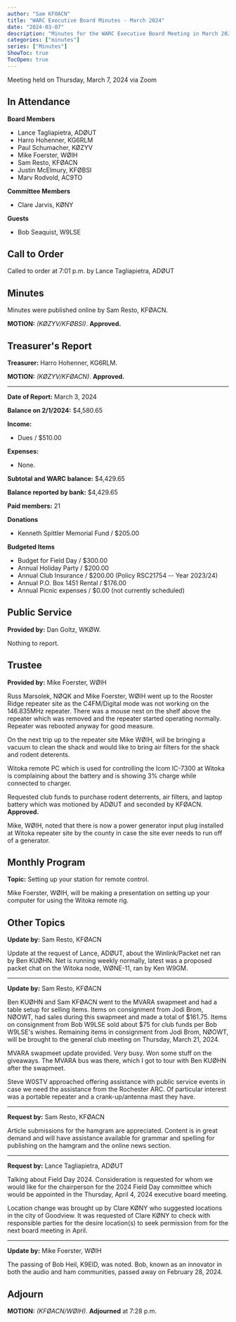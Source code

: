 ```yaml
---
author: "Sam KF0ACN"
title: "WARC Executive Board Minutes - March 2024"
date: "2024-03-07"
description: "Minutes for the WARC Executive Board Meeting in March 2024"
categories: ["minutes"]
series: ["Minutes"]
ShowToc: true
TocOpen: true
---
```


Meeting held on Thursday, March 7, 2024 via Zoom

<!--more-->

## In Attendance

**Board Members**
 - Lance Tagliapietra, ADØUT
 - Harro Hohenner, KG6RLM
 - Paul Schumacher, KØZYV
 - Mike Foerster, WØIH
 - Sam Resto, KFØACN
 - Justin McElmury, KFØBSI
 - Marv Rodvold, AC9TO

**Committee Members**
 - Clare Jarvis, KØNY

**Guests**
 - Bob Seaquist, W9LSE


## Call to Order
Called to order at 7:01 p.m. by Lance Tagliapietra, ADØUT


## Minutes

Minutes were published online by Sam Resto, KFØACN.

**MOTION:** _(KØZYV/KFØBSI)_. **Approved.**


## Treasurer's Report

**Treasurer:**  Harro Hohenner, KG6RLM.

**MOTION:** _(KØZYV/KFØACN)_. **Approved.**

---

**Date of Report:** March 3, 2024

**Balance on 2/1/2024:** $4,580.65

**Income:**
 - Dues / $510.00

**Expenses:**
 - None.

**Subtotal and WARC balance:** $4,429.65

**Balance reported by bank:** $4,429.65

**Paid members:** 21

**Donations**
- Kenneth Spittler Memorial Fund / $205.00 

**Budgeted Items**
- Budget for Field Day / $300.00
- Annual Holiday Party / $200.00
- Annual Club Insurance / $200.00 (Policy RSC21754 -- Year 2023/24)
- Annual P.O. Box 1451 Rental / $176.00
- Annual Picnic expenses / $0.00 (not currently scheduled)

## Public Service
**Provided by:** Dan Goltz, WKØW.

Nothing to report.


## Trustee
**Provided by:** Mike Foerster, WØIH

Russ Marsolek, NØQK and Mike Foerster, WØIH went up to the Rooster Ridge repeater site as the C4FM/Digital mode was not working on the 146.835MHz repeater. There was a mouse nest on the shelf above the repeater which was removed and the repeater started operating normally. Repeater was rebooted anyway for good measure.

On the next trip up to the repeater site Mike WØIH, will be bringing a vacuum to clean the shack and would like to bring air filters for the shack and rodent deterents.

Witoka remote PC which is used for controlling the Icom IC-7300 at Witoka is complaining about the battery and is showing 3% charge while connected to charger.

Requested club funds to purchase rodent deterrents, air filters, and laptop battery which was motioned by ADØUT and seconded by KFØACN. **Approved.**

Mike, WØIH, noted that there is now a power generator input plug installed at Witoka repeater site by the county in case the site ever needs to run off of a generator.


## Monthly Program
**Topic:** Setting up your station for remote control.

Mike Foerster, WØIH, will be making a presentation on setting up your computer for using the Witoka remote rig.


## Other Topics
**Update by:** Sam Resto, KFØACN

Update at the request of Lance, ADØUT, about the Winlink/Packet net ran by Ben KUØHN. Net is running weekly normally, latest was a proposed packet chat on the Witoka node, WØNE-11, ran by Ken W9GM.

---

**Update by:** Sam Resto, KFØACN

Ben KUØHN and Sam KFØACN went to the MVARA swapmeet and had a table setup for selling items. Items on consignment from Jodi Brom, NØOWT, had sales during this swapmeet and made a total of $161.75. Items on consignment from Bob W9LSE sold about $75 for club funds per Bob W9LSE's wishes. Remaining items in consignment from Jodi Brom, NØOWT, will be brought to the general club meeting on Thursday, March 21, 2024.

MVARA swapmeet update provided. Very busy. Won some stuff on the giveaways. The MVARA bus was there, which I got to tour with Ben KUØHN after the swapmeet.

Steve W0STV approached offering assistance with public service events in case we need the assistance from the Rochester ARC. Of particular interest was a portable repeater and a crank-up/antenna mast they have.

---

**Request by:** Sam Resto, KFØACN

Article submissions for the hamgram are appreciated. Content is in great demand and will have assistance available for grammar and spelling for publishing on the hamgram and the online news section.

---

**Request by:** Lance Tagliapietra, ADØUT

Talking about Field Day 2024. Consideration is requested for whom we would like for the chairperson for the 2024 Field Day committee which would be appointed in the Thursday, April 4, 2024 executive board meeting.

Location change was brought up by Clare KØNY who suggested locations in the city of Goodview. It was requested of Clare KØNY to check with responsible parties for the desire location(s) to seek permission from for the next board meeting in April.

---

**Update by:** Mike Foerster, WØIH

The passing of Bob Heil, K9EID, was noted. Bob, known as an innovator in both the audio and ham communities, passed away on February 28, 2024.

## Adjourn
**MOTION:** _(KFØACN/WØIH)_. **Adjourned** at 7:28 p.m.
